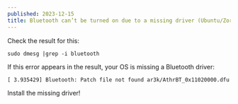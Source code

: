 ```yaml
---
published: 2023-12-15
title: Bluetooth can’t be turned on due to a missing driver (Ubuntu/Zorin OS)
---
```

Check the result for this:

    sudo dmesg |grep -i bluetooth

If this error appears in the result, your OS is missing a Bluetooth driver:

    [ 3.935429] Bluetooth: Patch file not found ar3k/AthrBT_0x11020000.dfu

Install the missing driver!